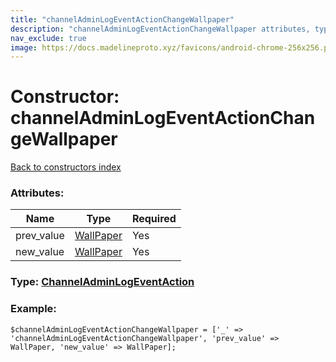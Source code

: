 ```yaml
---
title: "channelAdminLogEventActionChangeWallpaper"
description: "channelAdminLogEventActionChangeWallpaper attributes, type and example"
nav_exclude: true
image: https://docs.madelineproto.xyz/favicons/android-chrome-256x256.png
---
```

# Constructor: channelAdminLogEventActionChangeWallpaper  
[Back to constructors index](/API_docs/constructors/index.html)



### Attributes:

| Name     |    Type       | Required |
|----------|---------------|----------|
|prev\_value|[WallPaper](/API_docs/types/WallPaper.html) | Yes|
|new\_value|[WallPaper](/API_docs/types/WallPaper.html) | Yes|



### Type: [ChannelAdminLogEventAction](/API_docs/types/ChannelAdminLogEventAction.html)


### Example:

```
$channelAdminLogEventActionChangeWallpaper = ['_' => 'channelAdminLogEventActionChangeWallpaper', 'prev_value' => WallPaper, 'new_value' => WallPaper];
```  
